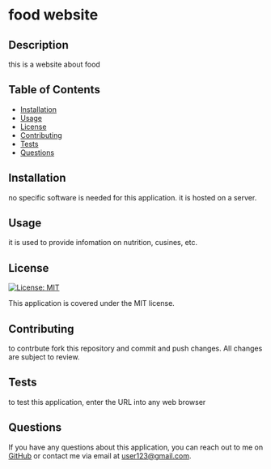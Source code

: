 
  # food website

  ## Description

  this is a website about food

  ## Table of Contents

  * [Installation](#installation)
  * [Usage](#usage)
  * [License](#license)
  * [Contributing](#contributing)
  * [Tests](#tests)
  * [Questions](#questions)

  ## Installation

  no specific software is needed for this application. it is hosted on a server.

  ## Usage

  it is used to provide infomation on nutrition, cusines, etc.

  ## License

  [![License: MIT](https://img.shields.io/badge/License-MIT-blue.svg)](https://opensource.org/licenses/MIT)

  This application is covered under the MIT license.

  ## Contributing

  to contrbute fork this repository and commit and push changes. All changes are subject to review.

  ## Tests

  to test this application, enter the URL into any web browser

  ## Questions

  If you have any questions about this application, you can reach out to me on [GitHub](https://github.com/user123) or contact me via email at user123@gmail.com.
  